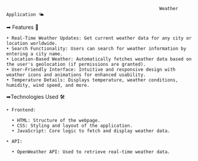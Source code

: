                                                              Weather Application 🌤️
➡ Features 🚀

    • Real-Time Weather Updates: Get current weather data for any city or location worldwide.
    • Search Functionality: Users can search for weather information by entering a city name.
    • Location-Based Weather: Automatically fetches weather data based on the user's geolocation (if permissions are granted).
    • User-Friendly Interface: Intuitive and responsive design with weather icons and animations for enhanced usability.
    • Temperature Details: Displays temperature, weather conditions, humidity, wind speed, and more.
    
➡Technologies Used 🛠️

    ‣ Frontend:
    
      • HTML: Structure of the webpage.
      • CSS: Styling and layout of the application.
      • JavaScript: Core logic to fetch and display weather data.
      
    ‣ API:
    
      • OpenWeather API: Used to retrieve real-time weather data.
